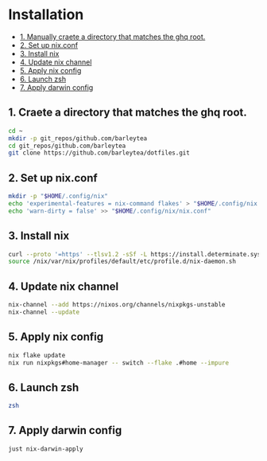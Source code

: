 # Installation

- [1. Manually craete a directory that matches the ghq root.](#1-manually-craete-a-directory-that-matches-the-ghq-root)
- [2. Set up nix.conf](#2-set-up-nixconf)
- [3. Install nix](#3-install-nix)
- [4. Update nix channel](#4-update-nix-channel)
- [5. Apply nix config](#5-apply-nix-config)
- [6. Launch zsh](#6-launch-zsh)
- [7. Apply darwin config](#7-apply-darwin-config)

## 1. Craete a directory that matches the ghq root.

```sh
cd ~
mkdir -p git_repos/github.com/barleytea
cd git_repos/github.com/barleytea
git clone https://github.com/barleytea/dotfiles.git
```

## 2. Set up nix.conf

```sh
mkdir -p "$HOME/.config/nix"
echo 'experimental-features = nix-command flakes' > "$HOME/.config/nix.conf"
echo 'warn-dirty = false' >> "$HOME/.config/nix/nix.conf"
```

## 3. Install nix

```sh
curl --proto '=https' --tlsv1.2 -sSf -L https://install.determinate.systems/nix | sh -s -- install --no-confirm
source /nix/var/nix/profiles/default/etc/profile.d/nix-daemon.sh
```

## 4. Update nix channel

```sh
nix-channel --add https://nixos.org/channels/nixpkgs-unstable
nix-channel --update
```

## 5. Apply nix config

```sh
nix flake update
nix run nixpkgs#home-manager -- switch --flake .#home --impure
```

## 6. Launch zsh

```sh
zsh
```

## 7. Apply darwin config

```sh
just nix-darwin-apply
```
